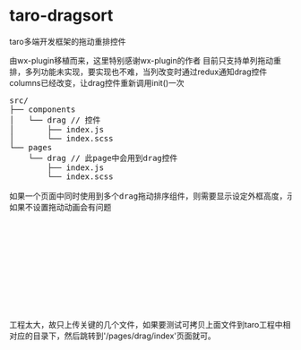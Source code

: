 # taro-dragsort
taro多端开发框架的拖动重排控件

由wx-plugin移植而来，这里特别感谢wx-plugin的作者
目前只支持单列拖动重排，多列功能未实现，要实现也不难，当列改变时通过redux通知drag控件columns已经改变，让drag控件重新调用init()一次

<pre>
src/
├── components
│   └── drag // 控件
│       ├── index.js
│       └── index.scss
└── pages
    └── drag // 此page中会用到drag控件
        ├── index.js
        └── index.scss
        
如果一个页面中同时使用到多个drag拖动排序组件，则需要显示设定外框高度，示例代码如下，显示传入height到style中，或者在block_item中设定高度值也行
如果不设置拖动动画会有问题
      <Block>
        <View className='block__item' style={'height:' + listData.length*150 + 'rpx'} >
          <Drag
            onItemClick={this.itemClick.bind(this)}
            columns={size}
            listData={listData}
            topSize={0}
            bottomSize={isIphoneX ? 380 : 300}
            onChange={this.change.bind(this)}
          >
          </Drag>
        </View>
        <View className='block__item' style={'height:' + listData2.length*150 + 'rpx'} >
          <Drag
            onItemClick={this.itemClick.bind(this)}
            columns={size}
            listData={this.state.listData2}
            topSize={0}
            bottomSize={isIphoneX ? 380 : 300}
            onChange={this.change2.bind(this)}
          >
          </Drag>
        </View>
      </Block>

</pre>

工程太大，故只上传关键的几个文件，如果要测试可拷贝上面文件到taro工程中相对应的目录下，然后跳转到'/pages/drag/index'页面就可。
